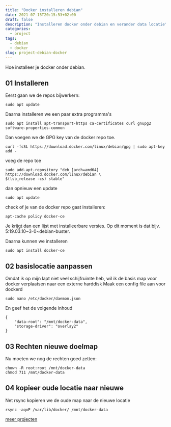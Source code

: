 ```yaml
---
title: "Docker installeren debian"
date: 2021-07-15T20:15:53+02:00
draft: false
description: "Installeren docker onder debian en verander data locatie"
categories:
  - project
tags:
  - debian
  - docker
slug: project-debian-docker
---
```


Hoe installeer je docker onder debian.

<!--more-->

## 01 Installeren

Eerst gaan we de repos bijwerkern:

    sudo apt update

Daarna installeren we een paar extra programma's

    sudo apt install apt-transport-https ca-certificates curl gnupg2 software-properties-common

Dan voegen we de GPG key van de docker repo toe.

    curl -fsSL https://download.docker.com/linux/debian/gpg | sudo apt-key add -

voeg de repo toe

    sudo add-apt-repository "deb [arch=amd64] https://download.docker.com/linux/debian \
    $(lsb_release -cs) stable"

dan opnieuw een update

    sudo apt update

check of je van de docker repo gaat installeren:

    apt-cache policy docker-ce

Je krijgt dan een lijst met installeerbare versies. Op dit moment is dat bijv. 5:19.03.10~3-0~debian-buster.

Daarna kunnen we installeren

    sudo apt install docker-ce

## 02 basislocatie aanpassen

Omdat ik op mijn lapt niet veel schijfruimte heb, wil ik de basis map voor docker verplaatsen naar een externe harddisk
Maak een config file aan voor dockerd

    sudo nano /etc/docker/daemon.json

En geef het de volgende inhoud

    {
        "data-root": "/mnt/docker-data",
        "storage-driver": "overlay2"
    }

## 03 Rechten nieuwe doelmap

Nu moeten we nog de rechten goed zetten:

    chown -R root:root /mnt/docker-data
    chmod 711 /mnt/docker-data

## 04 kopieer oude locatie naar nieuwe

Net rsync kopieren we de oude map naar de nieuwe locatie

    rsync -aqxP /var/lib/docker/ /mnt/docker-data

[meer projecten](/categories/project)
